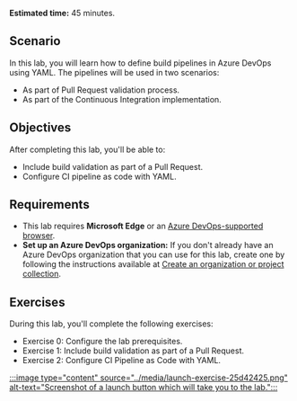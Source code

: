 **Estimated time:** 45 minutes.

## Scenario

In this lab, you will learn how to define build pipelines in Azure DevOps using YAML. The pipelines will be used in two scenarios:

- As part of Pull Request validation process.
- As part of the Continuous Integration implementation.

## Objectives

After completing this lab, you'll be able to:

- Include build validation as part of a Pull Request.
- Configure CI pipeline as code with YAML.

## Requirements

- This lab requires **Microsoft Edge** or an [Azure DevOps-supported browser](/azure/devops/server/compatibility).
- **Set up an Azure DevOps organization:** If you don't already have an Azure DevOps organization that you can use for this lab, create one by following the instructions available at [Create an organization or project collection](/azure/devops/organizations/accounts/create-organization).

## Exercises

During this lab, you'll complete the following exercises:

- Exercise 0: Configure the lab prerequisites.
- Exercise 1: Include build validation as part of a Pull Request.
- Exercise 2: Configure CI Pipeline as Code with YAML.

[:::image type="content" source="../media/launch-exercise-25d42425.png" alt-text="Screenshot of a launch button which will take you to the lab.":::
](https://go.microsoft.com/fwlink/?linkid=2270037)
